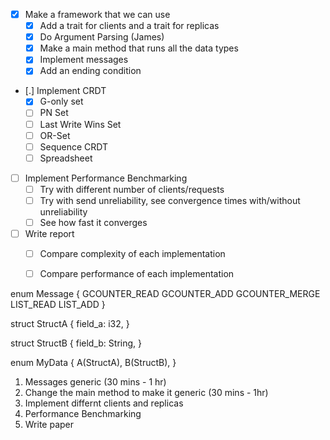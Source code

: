 - [X] Make a framework that we can use
    - [X] Add a trait for clients and a trait for replicas
    - [X] Do Argument Parsing (James)
    - [X] Make a main method that runs all the data types
    - [X] Implement messages
    - [X] Add an ending condition
- [.] Implement CRDT
    - [X] G-only set
    - [ ] PN Set
    - [ ] Last Write Wins Set
    - [ ] OR-Set
    - [ ] Sequence CRDT
    - [ ] Spreadsheet
- [ ] Implement Performance Benchmarking
    - [ ] Try with different number of clients/requests
    - [ ] Try with send unreliability, see convergence times with/without unreliability
    - [ ] See how fast it converges
- [ ] Write report
    - [ ] Compare complexity of each implementation
    - [ ] Compare performance of each implementation


enum Message {
    GCOUNTER_READ
    GCOUNTER_ADD
    GCOUNTER_MERGE
    LIST_READ
    LIST_ADD
}

struct StructA {
    field_a: i32,
}

struct StructB {
    field_b: String,
}

enum MyData {
    A(StructA),
    B(StructB),
}

1. Messages generic (30 mins - 1 hr)
2. Change the main method to make it generic (30 mins - 1hr)
3. Implement differnt clients and replicas
5. Performance Benchmarking
6. Write paper

